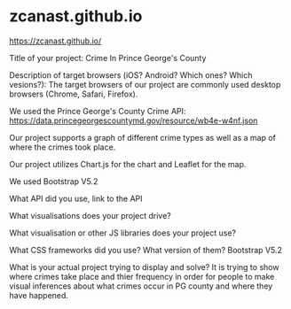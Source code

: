 # zcanast.github.io
https://zcanast.github.io/

Title of your project:
Crime In Prince George's County

Description of target browsers (iOS? Android? Which ones? Which vesions?): The target browsers of our project are commonly used desktop browsers (Chrome, Safari, Firefox).

We used the Prince George's County Crime API: https://data.princegeorgescountymd.gov/resource/wb4e-w4nf.json

Our project supports a graph of different crime types as well as a map of where the crimes took place.

Our project utilizes Chart.js for the chart and Leaflet for the map.

We used Bootstrap V5.2

What API did you use, link to the API

What visualisations does your project drive?

What visualisation or other JS libraries does your project use?

What CSS frameworks did you use? What version of them? 
Bootstrap V5.2

What is your actual project trying to display and solve? 
It is trying to show where crimes take place and thier frequency in order for people to make visual inferences about what crimes occur in PG county and where they have happened.


